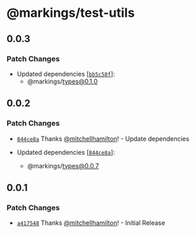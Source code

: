 # @markings/test-utils

## 0.0.3

### Patch Changes

- Updated dependencies [[`bb5c58f`](https://github.com/Thinkmill/markings/commit/bb5c58f8f9018900574f68d7057482d067467273)]:
  - @markings/types@0.1.0

## 0.0.2

### Patch Changes

- [`844ce8a`](https://github.com/Thinkmill/markings/commit/844ce8a4b005d167c187f8890f3e0eb8d75978ea) Thanks [@mitchellhamilton](https://github.com/mitchellhamilton)! - Update dependencies

- Updated dependencies [[`844ce8a`](https://github.com/Thinkmill/markings/commit/844ce8a4b005d167c187f8890f3e0eb8d75978ea)]:
  - @markings/types@0.0.7

## 0.0.1

### Patch Changes

- [`a417548`](https://github.com/Thinkmill/markings/commit/a4175484f2af47e9db1f17677e6d8a33066267e7) Thanks [@mitchellhamilton](https://github.com/mitchellhamilton)! - Initial Release

